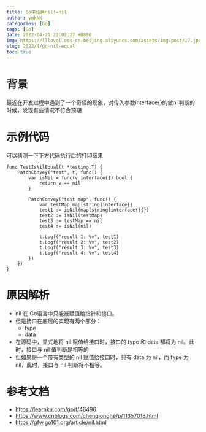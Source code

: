```yaml
---
title: Go中经典nil!=nil
author: ymkNK
categories: [Go]
tags: [Go]
date: 2022-04-21 22:02:27 +0800
img: https://lllovol.oss-cn-beijing.aliyuncs.com/assets/img/post/17.jpeg
slug: 2022/4/go-nil-equal
toc: true
---
```

# 背景
最近在开发过程中遇到了一个奇怪的现象，对传入参数interface{}的做nil判断的时候，发现有些情况不符合预期

# 示例代码
可以猜测一下下方代码执行后的打印结果
```
func TestIsNilEqual(t *testing.T) {
	PatchConvey("test", t, func() {
		var isNil = func(v interface{}) bool {
			return v == nil
		}

		PatchConvey("test map", func() {
			var testMap map[string]interface{}
			test1 := isNil(map[string]interface{}{})
			test2 := isNil(testMap)
			test3 := testMap == nil
			test4 := isNil(nil)

			t.Logf("result 1: %v", test1)
			t.Logf("result 2: %v", test2)
			t.Logf("result 3: %v", test3)
			t.Logf("result 4: %v", test4)
		})
	})
}
```




# 原因解析
- nil 在 Go语言中只能被赋值给指针和接口。
- 但是接口在底层的实现有两个部分：
  - type 
  - data
- 在源码中，显式地将 nil 赋值给接口时，接口的 type 和 data 都将为 nil。此时，接口与 nil 值判断是相等的
- 但如果将一个带有类型的 nil 赋值给接口时，只有 data 为 nil，而 type 为 nil，此时，接口与 nil 判断将不相等。


# 参考文档
- https://learnku.com/go/t/46496
- https://www.cnblogs.com/chenqionghe/p/11357013.html
- https://gfw.go101.org/article/nil.html